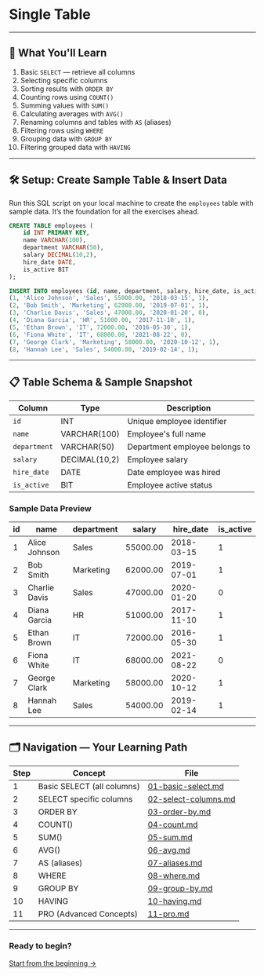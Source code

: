 # Single Table

---

## 🚀 What You'll Learn

1. Basic `SELECT` — retrieve all columns
2. Selecting specific columns
3. Sorting results with `ORDER BY`
4. Counting rows using `COUNT()`
5. Summing values with `SUM()`
6. Calculating averages with `AVG()`
7. Renaming columns and tables with `AS` (aliases)
8. Filtering rows using `WHERE`
9. Grouping data with `GROUP BY`
10. Filtering grouped data with `HAVING`

---

## 🛠️ Setup: Create Sample Table & Insert Data

Run this SQL script on your local machine to create the `employees` table with sample data. It’s the foundation for all the exercises ahead.

```sql
CREATE TABLE employees (
    id INT PRIMARY KEY,
    name VARCHAR(100),
    department VARCHAR(50),
    salary DECIMAL(10,2),
    hire_date DATE,
    is_active BIT
);

INSERT INTO employees (id, name, department, salary, hire_date, is_active) VALUES
(1, 'Alice Johnson', 'Sales', 55000.00, '2018-03-15', 1),
(2, 'Bob Smith', 'Marketing', 62000.00, '2019-07-01', 1),
(3, 'Charlie Davis', 'Sales', 47000.00, '2020-01-20', 0),
(4, 'Diana Garcia', 'HR', 51000.00, '2017-11-10', 1),
(5, 'Ethan Brown', 'IT', 72000.00, '2016-05-30', 1),
(6, 'Fiona White', 'IT', 68000.00, '2021-08-22', 0),
(7, 'George Clark', 'Marketing', 58000.00, '2020-10-12', 1),
(8, 'Hannah Lee', 'Sales', 54000.00, '2019-02-14', 1);
```

---

## 📋 Table Schema & Sample Snapshot

| Column       | Type          | Description                    |
| ------------ | ------------- | ------------------------------ |
| `id`         | INT           | Unique employee identifier     |
| `name`       | VARCHAR(100)  | Employee's full name           |
| `department` | VARCHAR(50)   | Department employee belongs to |
| `salary`     | DECIMAL(10,2) | Employee salary                |
| `hire_date`  | DATE          | Date employee was hired        |
| `is_active`  | BIT       | Employee active status         |

### Sample Data Preview

| id | name          | department | salary   | hire\_date | is\_active |
| -- | ------------- | ---------- | -------- | ---------- | ---------- |
| 1  | Alice Johnson | Sales      | 55000.00 | 2018-03-15 | 1       |
| 2  | Bob Smith     | Marketing  | 62000.00 | 2019-07-01 | 1       |
| 3  | Charlie Davis | Sales      | 47000.00 | 2020-01-20 | 0      |
| 4  | Diana Garcia  | HR         | 51000.00 | 2017-11-10 | 1       |
| 5  | Ethan Brown   | IT         | 72000.00 | 2016-05-30 | 1       |
| 6  | Fiona White   | IT         | 68000.00 | 2021-08-22 | 0      |
| 7  | George Clark  | Marketing  | 58000.00 | 2020-10-12 | 1       |
| 8  | Hannah Lee    | Sales      | 54000.00 | 2019-02-14 | 1       |

---

## 🗂 Navigation — Your Learning Path

| Step | Concept                    | File                                         |
| ---- | -------------------------- | -------------------------------------------- |
| 1    | Basic SELECT (all columns) | [01-basic-select.md](01-basic-select.md)     |
| 2    | SELECT specific columns    | [02-select-columns.md](02-select-columns.md) |
| 3    | ORDER BY                   | [03-order-by.md](03-order-by.md)             |
| 4    | COUNT()                    | [04-count.md](04-count.md)                   |
| 5    | SUM()                      | [05-sum.md](05-sum.md)                       |
| 6    | AVG()                      | [06-avg.md](06-avg.md)                       |
| 7    | AS (aliases)               | [07-aliases.md](07-aliases.md)               |
| 8    | WHERE                      | [08-where.md](08-where.md)                   |
| 9    | GROUP BY                   | [09-group-by.md](09-group-by.md)             |
| 10   | HAVING                     | [10-having.md](10-having.md)                 |
| 11   | PRO (Advanced Concepts)    | [11-pro.md](11-pro.md)                       |

---

### Ready to begin?

[Start from the beginning →](01-basic-select.md)
